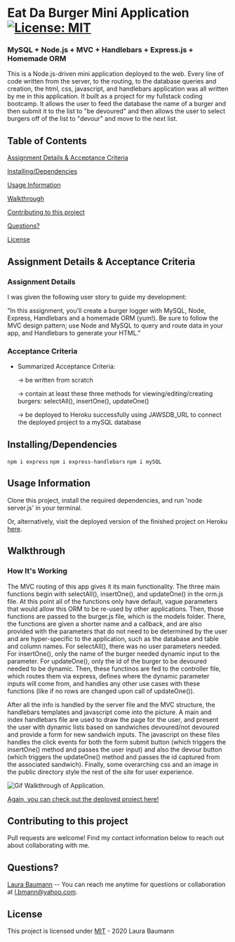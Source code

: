 # Eat Da Burger Mini Application [![License: MIT](https://img.shields.io/badge/License-MIT-yellow.svg)](https://opensource.org/licenses/MIT)
### MySQL + Node.js + MVC + Handlebars + Express.js + Homemade ORM 
This is a Node.js-driven mini application deployed to the web. Every line of code written from the server, to the routing, to the database queries and creation, the html, css, javascript, and handlebars application was all written by me in this application. It built as a project for my fullstack coding bootcamp. It allows the user to feed the database the name of a burger and then submit it to the list to "be devoured" and then allows the user to select burgers off of the list to "devour" and move to the next list.

## Table of Contents

[Assignment Details & Acceptance Criteria](#assignment-details--acceptance-criteria) 

[Installing/Dependencies](#installingdependencies)  

[Usage Information](#usage-information)

[Walkthrough](#walkthrough)  

[Contributing to this project](#contributing-to-this-project)  

[Questions?](#questions)  

[License](#license)

## Assignment Details & Acceptance Criteria
### Assignment Details
I was given the following user story to guide my development:

"In this assignment, you'll create a burger logger with MySQL, Node, Express, Handlebars and a homemade ORM (yum!). Be sure to follow the MVC design pattern; use Node and MySQL to query and route data in your app, and Handlebars to generate your HTML."

### Acceptance Criteria

- Summarized Acceptance Criteria:

    -> be written from scratch

    -> contain at least these three methods for viewing/editing/creating burgers: selectAll(), insertOne(), updateOne()
    
    -> be deployed to Heroku successfully using JAWSDB_URL to connect the deployed project to a mySQL database


## Installing/Dependencies
```npm i express```
```npm i express-handlebars```
```npm i mySQL```

## Usage Information
Clone this project, install the required dependencies, and run 'node server.js' in your terminal.

Or, alternatively, visit the deployed version of the finished project on Heroku [here](https://radiant-tor-37762.herokuapp.com/index).

## Walkthrough

### How It's Working

The MVC routing of this app gives it its main functionality. The three main functions begin with selectAll(), insertOne(), and updateOne() in the orm.js file. At this point all of the functions only have default, vague parameters that would allow this ORM to be re-used by other applications. Then, those functions are passed to the burger.js file, which is the models folder. There, the functions are given a shorter name and a callback, and are also provided with the parameters that do not need to be determined by the user and are hyper-specific to the application, such as the database and table and column names. For selectAll(), there was no user parameters needed. For insertOne(), only the name of the burger needed dynamic input to the parameter. For updateOne(), only the id of the burger to be devoured needed to be dynamic. Then, these functinos are fed to the controller file, which routes them via express, defines where the dynamic parameter inputs will come from, and handles any other use cases with these functions (like if no rows are changed upon call of updateOne()). 

After all the info is handled by the server file and the MVC structure, the handlebars templates and javascript come into the picture. A main and index handlebars file are used to draw the page for the user, and present the user with dynamic lists based on sandwiches devoured/not devoured and provide a form for new sandwich inputs. The javascript on these files handles the click events for both the form submit button (which triggers the insertOne() method and passes the user input) and also the devour button (which triggers the updateOne() method and passes the id captured from the associated sandwich). Finally, some overarching css and an image in the public directory style the rest of the site for user experience.

![Gif Walkthrough of Application](https://media.giphy.com/media/6rO8L9b3DEdk9kK7yr/giphy.gif).

[Again, you can check out the deployed project here!](https://radiant-tor-37762.herokuapp.com/index)

## Contributing to this project
Pull requests are welcome! Find my contact information below to reach out about collaborating with me.

## Questions?
[Laura Baumann](https://github.com/thelbaumann) -- You can reach me anytime for questions or collaboration at l.bmann@yahoo.com.
## License
This project is licensed under [MIT](LICENSE) - 2020 Laura Baumann
